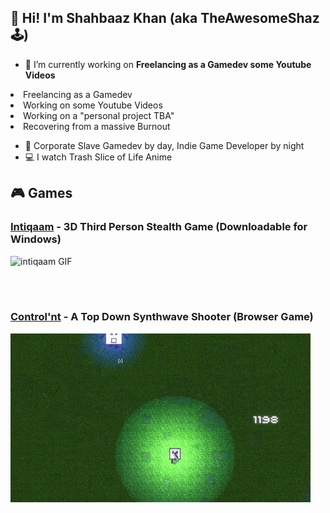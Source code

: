 ##  👋 Hi! I'm Shahbaaz Khan (aka TheAwesomeShaz 🕹)


- 🔭 I’m currently working on <b>Freelancing as a Gamedev  some Youtube Videos</b>

<li>Freelancing as a Gamedev</li>
<li>Working on some Youtube Videos</li>
<li>Working on a "personal project TBA"</li>
<li>Recovering from a massive Burnout</li>

- 🌱 Corporate Slave Gamedev by day, Indie Game Developer by night
- 💻 I watch Trash Slice of Life Anime

<!--
**ShahbaazKhan-TheAwesomeShaz/ShahbaazKhan-TheAwesomeShaz** is a ✨ _special_ ✨ repository because its `README.md` (this file) appears on your GitHub profile.

-->

## 🎮 Games

### [Intiqaam](https://theawesomeshaz.itch.io/intiqaam) <b>- 3D Third Person Stealth Game (Downloadable for Windows)</b>
<p align="left"><img src="https://user-images.githubusercontent.com/51862748/116839944-c2e22280-abf1-11eb-851d-8fcc1f29fed7.gif" alt="intiqaam GIF"></p>

<br>  <br>


### [Control'nt](https://theawesomeshaz.itch.io/control-nt) <b>- A Top Down Synthwave Shooter (Browser Game)</b>
<p align="left"><img src="https://github.com/ShahbaazKhan-TheAwesomeShaz/ShahbaazKhan-TheAwesomeShaz/blob/master/Control'nt%20GIF.gif" alt="cool GIF"></p>










